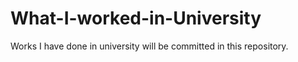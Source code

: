 # What-I-worked-in-University
Works I have done in university will be committed in this repository.
